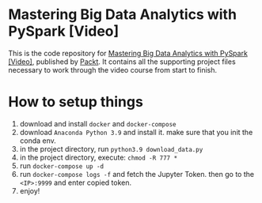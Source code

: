 # Mastering Big Data Analytics with PySpark [Video]
This is the code repository for [Mastering Big Data Analytics with PySpark [Video]]( https://www.packtpub.com/data/mastering-big-data-analytics-with-pyspark-video), published by [Packt](https://www.packtpub.com/?utm_source=github ). It contains all the supporting project files necessary to work through the video course from start to finish.<br/>


# How to setup things

1. download and install `docker` and `docker-compose`
2. download `Anaconda Python 3.9` and install it. make sure that you init the conda env.
3. in the project directory, run `python3.9 download_data.py`
4. in the project directory, execute: `chmod -R 777 *`
5. run `docker-compose up -d`
6. run `docker-compose logs -f` and fetch the Jupyter Token. then go to the `<IP>:9999` and enter copied token.
7. enjoy!


